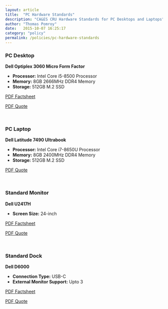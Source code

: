 ```yaml
---
layout: article
title:  "PC Hardware Standards"
description: "CA&ES CRU Hardware Standards for PC Desktops and Laptops"
author: "Thomas Pomroy"
date:   2015-10-07 16:25:17
category: "policy"
permalink: /policies/pc-hardware-standards
---
```

<h3>PC Desktop</h3>
<p><b>Dell Optiplex 3060 Micro Form Factor</b></p>
<ul>
	<li><b>Processor:</b> Intel Core i5-8500 Processor</li>
	<li><b>Memory:</b> 8GB 2666MHz DDR4 Memory</li>
	<li><b>Storage:</b> 512GB M.2 SSD</li>
</ul>
<p><a target="_blank" href="/media/policies/OptiPlex_3060_Spec_Sheet.pdf">PDF Factsheet</a></p>
<p><a target="_blank" href="/media/policies/OptiPlex 3060 Micro Desktop.pdf">PDF Quote</a></p>
<br />
<h3>PC Laptop</h3>
<p><b>Dell Latitude 7490 Ultrabook</b></p>
<ul>
	<li><b>Processor:</b> Intel Core i7-8650U Processor</li>
	<li><b>Memory:</b> 8GB 2400MHz DDR4 Memory</li>
	<li><b>Storage:</b> 512GB M.2 SSD</li>
</ul>
<!-- <p><a target="_blank" href="/media/policies/E6430s-Spec-Sheet.pdf">PDF Factsheet</a></p>-->
<p><a target="_blank" href="/media/policies/Latitude 7490 Ultrabook.pdf">PDF Quote</a></p>
<br />
<h3>Standard Monitor</h3>
<p><b>Dell U2417H</b></p>
<ul>
	<li><b>Screen Size:</b> 24-inch</li>
</ul>
<p><a target="_blank" href="/media/policies/Dell-U2417H-Spec-Sheet.pdf">PDF Factsheet</a></p>
<p><a target="_blank" href="/media/policies/24-inch UltraSharp U2417H.pdf">PDF Quote</a></p>
<br />
<h3>Standard Dock</h3>
<p><b>Dell D6000</b></p>
<ul>
	<li><b>Connection Type:</b> USB-C</li>
	<li><b>External Monitor Support:</b> Upto 3</li>
</ul>
<p><a target="_blank" href="/media/policies/Dell D6000 Spec Sheet.pdf">PDF Factsheet</a></p>
<p><a target="_blank" href="/media/policies/Dell Universal Dock D6000.pdf">PDF Quote</a></p>
